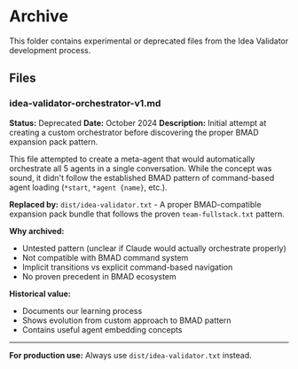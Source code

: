 # Archive

This folder contains experimental or deprecated files from the Idea Validator development process.

## Files

### idea-validator-orchestrator-v1.md
**Status:** Deprecated
**Date:** October 2024
**Description:** Initial attempt at creating a custom orchestrator before discovering the proper BMAD expansion pack pattern.

This file attempted to create a meta-agent that would automatically orchestrate all 5 agents in a single conversation. While the concept was sound, it didn't follow the established BMAD pattern of command-based agent loading (`*start`, `*agent {name}`, etc.).

**Replaced by:** `dist/idea-validator.txt` - A proper BMAD-compatible expansion pack bundle that follows the proven `team-fullstack.txt` pattern.

**Why archived:**
- Untested pattern (unclear if Claude would actually orchestrate properly)
- Not compatible with BMAD command system
- Implicit transitions vs explicit command-based navigation
- No proven precedent in BMAD ecosystem

**Historical value:**
- Documents our learning process
- Shows evolution from custom approach to BMAD pattern
- Contains useful agent embedding concepts

---

**For production use:** Always use `dist/idea-validator.txt` instead.
